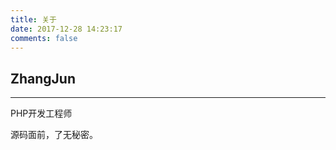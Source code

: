 ```yaml
---
title: 关于
date: 2017-12-28 14:23:17
comments: false
---
```


## ZhangJun
---
PHP开发工程师
			

源码面前，了无秘密。